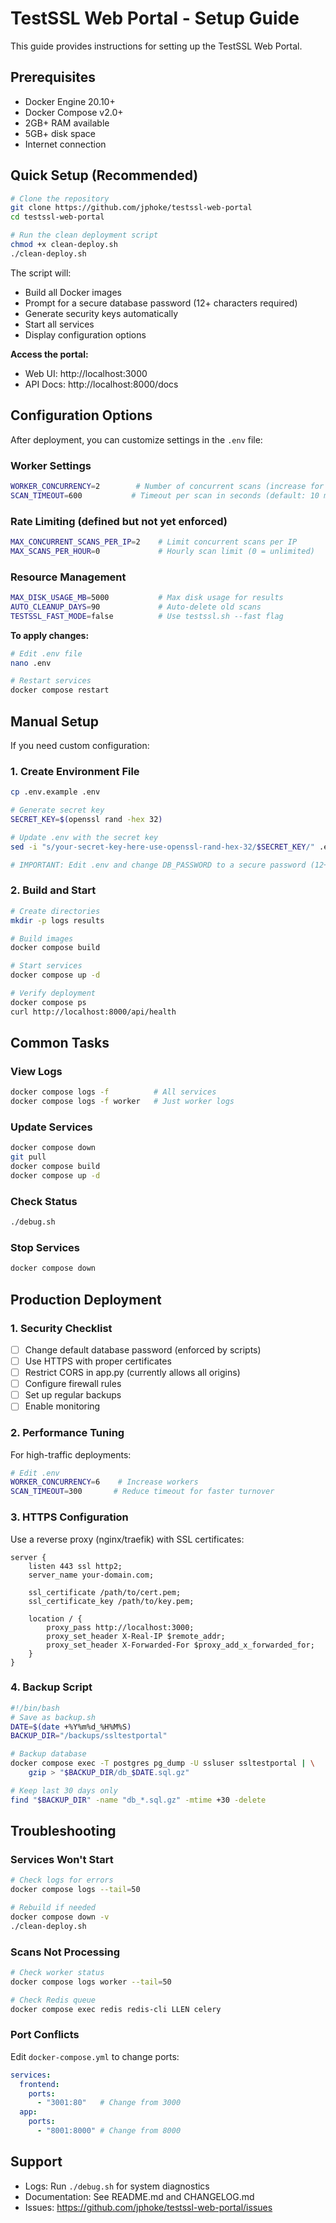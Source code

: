 # TestSSL Web Portal - Setup Guide

This guide provides instructions for setting up the TestSSL Web Portal.

## Prerequisites

- Docker Engine 20.10+
- Docker Compose v2.0+
- 2GB+ RAM available
- 5GB+ disk space
- Internet connection

## Quick Setup (Recommended)

```bash
# Clone the repository
git clone https://github.com/jphoke/testssl-web-portal
cd testssl-web-portal

# Run the clean deployment script
chmod +x clean-deploy.sh
./clean-deploy.sh
```

The script will:
- Build all Docker images
- Prompt for a secure database password (12+ characters required)
- Generate security keys automatically
- Start all services
- Display configuration options

**Access the portal:**
- Web UI: http://localhost:3000
- API Docs: http://localhost:8000/docs

## Configuration Options

After deployment, you can customize settings in the `.env` file:

### Worker Settings
```bash
WORKER_CONCURRENCY=2        # Number of concurrent scans (increase for internal use)
SCAN_TIMEOUT=600           # Timeout per scan in seconds (default: 10 minutes)
```

### Rate Limiting (defined but not yet enforced)
```bash
MAX_CONCURRENT_SCANS_PER_IP=2    # Limit concurrent scans per IP
MAX_SCANS_PER_HOUR=0             # Hourly scan limit (0 = unlimited)
```

### Resource Management
```bash
MAX_DISK_USAGE_MB=5000           # Max disk usage for results
AUTO_CLEANUP_DAYS=90             # Auto-delete old scans
TESTSSL_FAST_MODE=false          # Use testssl.sh --fast flag
```

**To apply changes:**
```bash
# Edit .env file
nano .env

# Restart services
docker compose restart
```

## Manual Setup

If you need custom configuration:

### 1. Create Environment File
```bash
cp .env.example .env

# Generate secret key
SECRET_KEY=$(openssl rand -hex 32)

# Update .env with the secret key
sed -i "s/your-secret-key-here-use-openssl-rand-hex-32/$SECRET_KEY/" .env

# IMPORTANT: Edit .env and change DB_PASSWORD to a secure password (12+ chars)
```

### 2. Build and Start
```bash
# Create directories
mkdir -p logs results

# Build images
docker compose build

# Start services
docker compose up -d

# Verify deployment
docker compose ps
curl http://localhost:8000/api/health
```

## Common Tasks

### View Logs
```bash
docker compose logs -f          # All services
docker compose logs -f worker   # Just worker logs
```

### Update Services
```bash
docker compose down
git pull
docker compose build
docker compose up -d
```

### Check Status
```bash
./debug.sh
```

### Stop Services
```bash
docker compose down
```

## Production Deployment

### 1. Security Checklist
- [ ] Change default database password (enforced by scripts)
- [ ] Use HTTPS with proper certificates
- [ ] Restrict CORS in app.py (currently allows all origins)
- [ ] Configure firewall rules
- [ ] Set up regular backups
- [ ] Enable monitoring

### 2. Performance Tuning
For high-traffic deployments:
```bash
# Edit .env
WORKER_CONCURRENCY=6    # Increase workers
SCAN_TIMEOUT=300       # Reduce timeout for faster turnover
```

### 3. HTTPS Configuration
Use a reverse proxy (nginx/traefik) with SSL certificates:
```nginx
server {
    listen 443 ssl http2;
    server_name your-domain.com;
    
    ssl_certificate /path/to/cert.pem;
    ssl_certificate_key /path/to/key.pem;
    
    location / {
        proxy_pass http://localhost:3000;
        proxy_set_header X-Real-IP $remote_addr;
        proxy_set_header X-Forwarded-For $proxy_add_x_forwarded_for;
    }
}
```

### 4. Backup Script
```bash
#!/bin/bash
# Save as backup.sh
DATE=$(date +%Y%m%d_%H%M%S)
BACKUP_DIR="/backups/ssltestportal"

# Backup database
docker compose exec -T postgres pg_dump -U ssluser ssltestportal | \
    gzip > "$BACKUP_DIR/db_$DATE.sql.gz"

# Keep last 30 days only
find "$BACKUP_DIR" -name "db_*.sql.gz" -mtime +30 -delete
```

## Troubleshooting

### Services Won't Start
```bash
# Check logs for errors
docker compose logs --tail=50

# Rebuild if needed
docker compose down -v
./clean-deploy.sh
```

### Scans Not Processing
```bash
# Check worker status
docker compose logs worker --tail=50

# Check Redis queue
docker compose exec redis redis-cli LLEN celery
```

### Port Conflicts
Edit `docker-compose.yml` to change ports:
```yaml
services:
  frontend:
    ports:
      - "3001:80"   # Change from 3000
  app:
    ports:
      - "8001:8000" # Change from 8000
```

## Support

- Logs: Run `./debug.sh` for system diagnostics
- Documentation: See README.md and CHANGELOG.md
- Issues: https://github.com/jphoke/testssl-web-portal/issues
